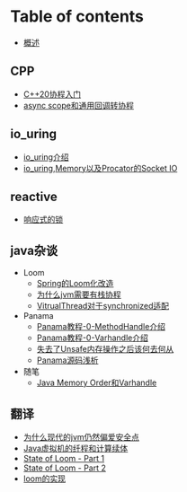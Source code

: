 
# Table of contents
* [概述](Readme.md)
## CPP
* [C++20协程入门](cpp_coroutine/first.md)
* [async scope和通用回调转协程](cpp_coroutine/async_scope.md)
## io_uring
* [io_uring介绍](io_uring/io_uring.md)
* [io_uring,Memory以及Procator的Socket IO](io_uring/io_uringAndMemory.md)
## reactive
* [响应式的锁](reactive_lock.md)
## java杂谈
 * Loom
     * [Spring的Loom化改造](loom/Spring的loom化改造.md)
     * [为什么jvm需要有栈协程](loom/为什么jvm需要有栈协程.md)
     * [VitrualThread对于synchronized适配](loom/synchronized适配.md) 
 * Panama
     * [Panama教程-0-MethodHandle介绍](panama/panama-tutorial-0-A.md)
     * [Panama教程-0-Varhandle介绍](panama/panama-tutorial-0-B.md)
     * [失去了Unsafe内存操作之后该何去何从](panama/afterUnsafe.md)
     * [Panama源码浅析](panama/Panama浅析.md)
 * 随笔
   * [Java Memory Order和Varhandle](jmm.md)
     

## 翻译
* [为什么现代的jvm仍然偏爱安全点](translate/【翻译】为什么现代的JVM分析器仍然偏爱安全点？.md)
* [Java虚拟机的纤程和计算续体](translate/loom_fiber_continuation.md)
* [State of Loom - Part 1](translate/state_of_loom_part1.md)
* [State of Loom - Part 2](translate/state_of_loom_part2.md)
* [loom的实现](loom/loom的实现.md)